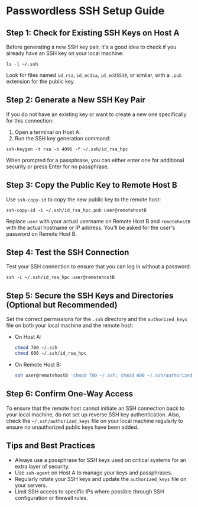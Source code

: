 # Passwordless SSH Setup Guide

## Step 1: Check for Existing SSH Keys on Host A

Before generating a new SSH key pair, it's a good idea to check if you already have an SSH key on your local machine:

`ls -l ~/.ssh`

Look for files named `id_rsa`, `id_ecdsa`, `id_ed25519`, or similar, with a `.pub` extension for the public key.

## Step 2: Generate a New SSH Key Pair

If you do not have an existing key or want to create a new one specifically for this connection:

1. Open a terminal on Host A.
2. Run the SSH key generation command:

`ssh-keygen -t rsa -b 4096 -f ~/.ssh/id_rsa_hpc`

When prompted for a passphrase, you can either enter one for additional security or press Enter for no passphrase.

## Step 3: Copy the Public Key to Remote Host B

Use `ssh-copy-id` to copy the new public key to the remote host:

`ssh-copy-id -i ~/.ssh/id_rsa_hpc.pub user@remotehostB`

Replace `user` with your actual username on Remote Host B and `remotehostB` with the actual hostname or IP address. You'll be asked for the user's password on Remote Host B.

## Step 4: Test the SSH Connection

Test your SSH connection to ensure that you can log in without a password:

`ssh -i ~/.ssh/id_rsa_hpc user@remotehostB`

## Step 5: Secure the SSH Keys and Directories (Optional but Recommended)

Set the correct permissions for the `.ssh` directory and the `authorized_keys` file on both your local machine and the remote host:

- On Host A:

  ```bash
  chmod 700 ~/.ssh
  chmod 600 ~/.ssh/id_rsa_hpc
  ```
- On Remote Host B:

  ```bash
  ssh user@remotehostB 'chmod 700 ~/.ssh; chmod 600 ~/.ssh/authorized_keys'
  ```

## Step 6: Confirm One-Way Access

To ensure that the remote host cannot initiate an SSH connection back to your local machine, do not set up reverse SSH key authentication. Also, check the `~/.ssh/authorized_keys` file on your local machine regularly to ensure no unauthorized public keys have been added.

## Tips and Best Practices

- Always use a passphrase for SSH keys used on critical systems for an extra layer of security.
- Use `ssh-agent` on Host A to manage your keys and passphrases.
- Regularly rotate your SSH keys and update the `authorized_keys` file on your servers.
- Limit SSH access to specific IPs where possible through SSH configuration or firewall rules.

